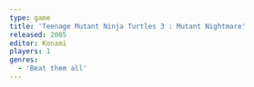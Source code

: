 ```yaml
---
type: game
title: 'Teenage Mutant Ninja Turtles 3 : Mutant Nightmare'
released: 2005
editor: Konami
players: 1
genres:
  - 'Beat them all'
---
```

